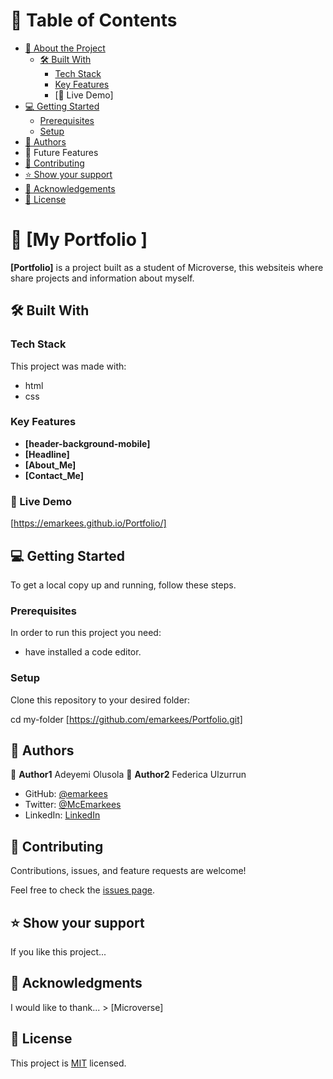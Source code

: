 # 📗 Table of Contents

- [📖 About the Project](#about-project)
  - [🛠 Built With](#built-with)
    - [Tech Stack](#tech-stack)
    - [Key Features](#key-features)
    - [🚀 Live Demo]
- [💻 Getting Started](#getting-started)
  - [Prerequisites](#prerequisites)
  - [Setup](#setup)
- [👥 Authors](#authors)
- 🔭 Future Features
- [🤝 Contributing](#contributing)
- [⭐️ Show your support](#support)
- [🙏 Acknowledgements](#acknowledgements)
- [📝 License](#license)


# 📖 [My Portfolio ] <a name="about-project"></a>

**[Portfolio]** is a project built as a student of Microverse, this websiteis where share projects and information about myself.


## 🛠 Built With <a name="built-with"></a>

### Tech Stack <a name="tech-stack"></a>
This project was made with:

- html
- css

### Key Features <a name="key-features"></a>

- **[header-background-mobile]**
- **[Headline]**
- **[About_Me]**
- **[Contact_Me]**

### 🚀 Live Demo  <a name="Live Demo"></a>
[https://emarkees.github.io/Portfolio/]

## 💻 Getting Started <a name="getting-started"></a>

To get a local copy up and running, follow these steps.

### Prerequisites

In order to run this project you need:

- have installed a code editor.

### Setup

Clone this repository to your desired folder:

cd my-folder [https://github.com/emarkees/Portfolio.git]

## 👥 Authors <a name="authors"></a>

👤 **Author1** Adeyemi Olusola
👤 **Author2** Federica Ulzurrun

- GitHub: [@emarkees](https://github.com/emarkees)
- Twitter: [@McEmarkees](https://twitter.com/McEmarkees)
- LinkedIn: [LinkedIn](https://linkedin.com/in/)


## 🤝 Contributing <a name="contributing"></a>

Contributions, issues, and feature requests are welcome!

Feel free to check the [issues page](../../issues/).

## ⭐️ Show your support <a name="support"></a>

If you like this project...

## 🙏 Acknowledgments <a name="acknowledgements"></a>

I would like to thank... > [Microverse]

## 📝 License <a name="license"></a>

This project is [MIT](./LICENSE) licensed.